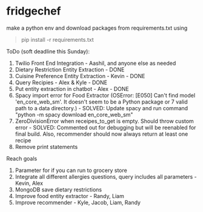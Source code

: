 # fridgechef

make a python env and download packages from requirements.txt using

> pip install -r requirements.txt

ToDo (soft deadline this Sunday):
1. Twilio Front End Integration - Aashil, and anyone else as needed
2. Dietary Restriction Entity Extraction - DONE
3. Cuisine Preference Entity Extraction - Kevin - DONE
4. Query Recipies - Alex & Kyle - DONE
5. Put entity extraction in chatbot - Alex - DONE
6. Spacy import error for Food Extractor (OSError: [E050] Can't find model 'en_core_web_sm'. It doesn't seem to be a Python package or 7 valid path to a data directory.) - SOLVED: Update spacy and run command "python -m spacy download en_core_web_sm"
8. ZeroDivisionError when receipes_to_get is empty. Should throw custom error - SOLVED: Commented out for debugging but will be reenabled for final build. Also, recommender should now always return at least one recipe
9. Remove print statements


Reach goals
1. Parameter for if you can run to grocery store
2. Integrate all different allergies questions, query includes all parameters - Kevin, Alex
3. MongoDB save dietary restrictions
4. Improve food entity extractor - Randy, Liam
5. Improve recommender - Kyle, Jacob, Liam, Randy